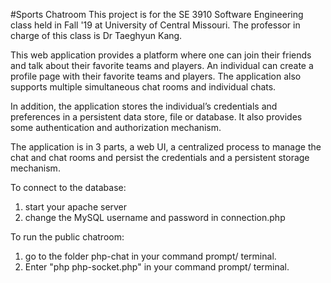 #Sports Chatroom
This project is for the SE 3910 Software Engineering class held in Fall '19 at University of Central Missouri. The professor in charge of this class is Dr Taeghyun Kang.

This web application provides a platform where one can join their friends and talk about their favorite teams and players. An individual can create a profile page with their favorite teams and players. The application also supports multiple simultaneous chat rooms and individual chats.

In addition, the application stores the individual’s credentials and preferences in a persistent data store, file or database. It also provides some authentication and authorization mechanism.

The application is in 3 parts, a web UI, a centralized process to manage the chat and chat rooms and persist the credentials and a persistent storage mechanism.

To connect to the database:
  1. start your apache server
  2. change the MySQL username and password in connection.php
  
To run the public chatroom:
  1. go to the folder php-chat in your command prompt/ terminal.
  2. Enter "php php-socket.php" in your command prompt/ terminal.
